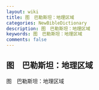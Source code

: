 ```yaml
---
layout: wiki
title: 图　巴勒斯坦：地理区域
categories: NewBibleDictionary
description: 图　巴勒斯坦：地理区域
keywords: 图　巴勒斯坦：地理区域
comments: false
---
```


## 图　巴勒斯坦：地理区域



图　巴勒斯坦：地理区域






